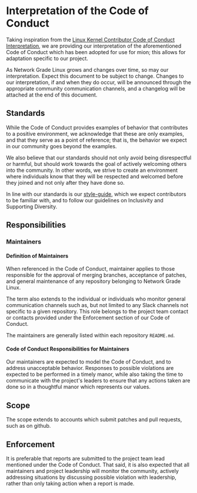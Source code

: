 
# Interpretation of the Code of Conduct

Taking inspiration from the [Linux Kernel Contributor Code of Conduct Interpretation](https://www.kernel.org/doc/html/latest/process/code-of-conduct-interpretation.html#code-of-conduct-interpretation),
we are providing our interpretation of the aforementioned Code of Conduct which
has been adopted for use for mion; this allows for
adaptation specific to our project.

As Network Grade Linux grows and changes over time, so may our interpretation.
Expect this document to be subject to change. Changes to our
interpretation, if and when they do occur, will be announced through the
appropriate community communication channels, and a changelog will be attached
at the end of this document.

## Standards

While the Code of Conduct provides examples of behavior that contributes to a
positive environment, we acknowledge that these are only examples, and that they
serve as a point of reference; that is, the behavior we expect in our community
goes beyond the examples.

We also believe that our standards should not only avoid being disrespectful or
harmful, but should work towards the goal of actively welcoming others into the
community. In other words, we strive to create an environment where individuals
know that they will be respected and welcomed before they joined and not only
after they have done so.

In line with our standards is our
[style-guide](https://github.com/NetworkGradeLinux/mion-docs/blob/dunfell/_meta/style_guide.md),
which we expect contributors to be familiar with, and to follow our guidelines
on Inclusivity and Supporting Diversity.

## Responsibilities

### Maintainers

#### Definition of Maintainers

When referenced in the Code of Conduct, maintainer applies to those
responsible for the approval of merging branches, acceptance of patches, and
general maintenance of any repository belonging to Network Grade Linux.

The term also extends to the individual or individuals who monitor general
communication channels such as, but not limited to any Slack channels not
specific to a given repository. This role belongs to the project team contact
or contacts provided under the Enforcement section of our Code of Conduct.

The maintainers are generally listed within each repository `README.md`.

#### Code of Conduct Responsibilities for Maintainers

Our maintainers are expected to model the Code of Conduct, and to address
unacceptable behavior. Responses to possible violations are expected to be
performed in a timely manor, while also taking the time to communicate with the
project's leaders to ensure that any actions taken are done so in a thoughtful
manor which represents our values.

## Scope

The scope extends to accounts which submit patches and pull requests, such as on
github.

## Enforcement

It is preferable that reports are submitted to the project team lead mentioned
under the Code of Conduct. That said, it is also expected that all maintainers
and project leadership will monitor the community, actively addressing
situations by discussing possible violation with leadership, rather than only
taking action when a report is made.
